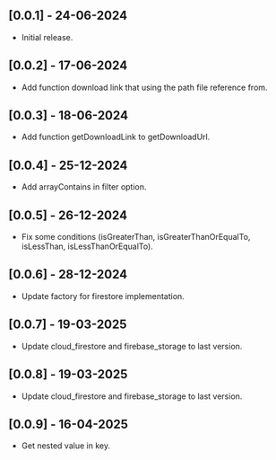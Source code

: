 ## [0.0.1] - 24-06-2024

- Initial release.

## [0.0.2] - 17-06-2024

- Add function download link that using the path file reference from.

## [0.0.3] - 18-06-2024

- Add function getDownloadLink to getDownloadUrl.

## [0.0.4] - 25-12-2024

- Add arrayContains in filter option.

## [0.0.5] - 26-12-2024

- Fix some conditions (isGreaterThan, isGreaterThanOrEqualTo, isLessThan, isLessThanOrEqualTo).

## [0.0.6] - 28-12-2024

- Update factory for firestore implementation.

## [0.0.7] - 19-03-2025

- Update cloud_firestore and firebase_storage to last version.

## [0.0.8] - 19-03-2025

- Update cloud_firestore and firebase_storage to last version.

## [0.0.9] - 16-04-2025
- Get nested value in key.
